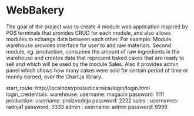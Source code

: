 # WebBakery
The goal of the project was to create 4 module web application inspired by POS terminals that provides CRUD for each module, and also allows modules to echange data between each other.
For example: Module warehouse provides interface for user to add raw materials. Second module, eg. production, consumes the amount of raw ingredients in the warehouse and creates data that represent baked cakes that are ready to sell and which will be used by the module Sales.
Also it provides admin panel which shows how many cakes were sold for certain period of time or money earned, over the Chart.js library.

start_route: http://localhost/poslasticarnica/login/login.html
login_credentials:
warehouse:
          username: magacin
          password: 1111
production:
          username: proizvodnja
          password: 2222
sales    :
         usernames: radnja1
         password:  3333
admin    :
         username: admin
         password: 9999
